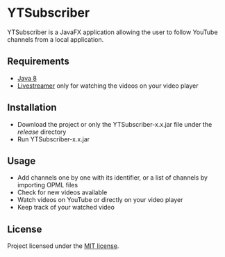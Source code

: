 # YTSubscriber

YTSubscriber is a JavaFX application allowing the user to follow YouTube channels from a local application.


## Requirements

+ [Java 8](http://www.java.com/en/download/)
+ [Livestreamer](http://docs.livestreamer.io/install.html) only for watching the videos on your video player


## Installation

+ Download the project or only the YTSubscriber-x.x.jar file under the *release* directory
+ Run YTSubscriber-x.x.jar 


## Usage

+ Add channels one by one with its identifier, or a list of channels by importing OPML files
+ Check for new videos available
+ Watch videos on YouTube or directly on your video player
+ Keep track of your watched video


## License

Project licensed under the [MIT license](http://opensource.org/licenses/mit-license.php).
